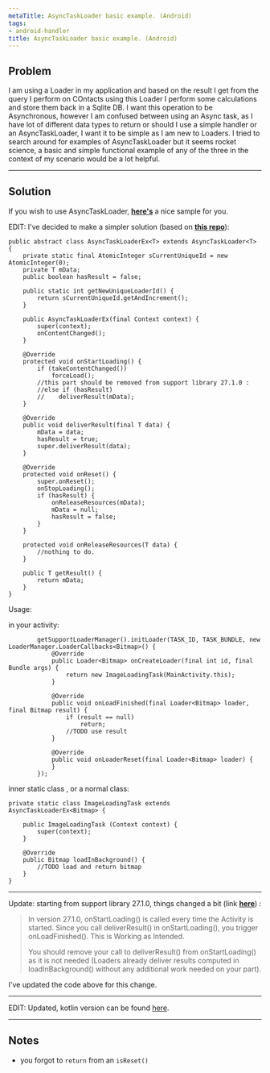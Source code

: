 ```yaml
---
metaTitle: AsyncTaskLoader basic example. (Android)
tags:
- android-handler
title: AsyncTaskLoader basic example. (Android)
---
```


## Problem

I am using a Loader in my application and based on the result I get from the query I perform on COntacts using this Loader I perform some calculations and store them back in a Sqlite DB. I want this operation to be Asynchronous, however I am confused between using an Async task, as I have lot of different data types to return or should I use a simple handler or an AsyncTaskLoader, I want it to be simple as I am new to Loaders. I tried to search around for examples of AsyncTaskLoader but it seems rocket science, a basic and simple functional example of any of the three in the context of my scenario would be a lot helpful. 



---

## Solution

If you wish to use AsyncTaskLoader, [**here's**](https://github.com/alexjlockwood/AppListLoader) a nice sample for you.


EDIT: I've decided to make a simpler solution (based on [**this repo**](https://github.com/alexjlockwood/adp-applistloader)):



```
public abstract class AsyncTaskLoaderEx<T> extends AsyncTaskLoader<T> {
    private static final AtomicInteger sCurrentUniqueId = new AtomicInteger(0);
    private T mData;
    public boolean hasResult = false;

    public static int getNewUniqueLoaderId() {
        return sCurrentUniqueId.getAndIncrement();
    }

    public AsyncTaskLoaderEx(final Context context) {
        super(context);
        onContentChanged();
    }

    @Override
    protected void onStartLoading() {
        if (takeContentChanged())
            forceLoad();
        //this part should be removed from support library 27.1.0 :
        //else if (hasResult)
        //    deliverResult(mData);
    }

    @Override
    public void deliverResult(final T data) {
        mData = data;
        hasResult = true;
        super.deliverResult(data);
    }

    @Override
    protected void onReset() {
        super.onReset();
        onStopLoading();
        if (hasResult) {
            onReleaseResources(mData);
            mData = null;
            hasResult = false;
        }
    }

    protected void onReleaseResources(T data) {
        //nothing to do.
    }

    public T getResult() {
        return mData;
    }
}

```

Usage:


in your activity:



```
        getSupportLoaderManager().initLoader(TASK_ID, TASK_BUNDLE, new LoaderManager.LoaderCallbacks<Bitmap>() {
            @Override
            public Loader<Bitmap> onCreateLoader(final int id, final Bundle args) {
                return new ImageLoadingTask(MainActivity.this);
            }

            @Override
            public void onLoadFinished(final Loader<Bitmap> loader, final Bitmap result) {
                if (result == null)
                    return;
                //TODO use result
            }

            @Override
            public void onLoaderReset(final Loader<Bitmap> loader) {
            }
        });

```

inner static class , or a normal class:



```
private static class ImageLoadingTask extends AsyncTaskLoaderEx<Bitmap> {

    public ImageLoadingTask (Context context) {
        super(context);
    }

    @Override
    public Bitmap loadInBackground() {
        //TODO load and return bitmap
    }
}

```



---


Update: starting from support library 27.1.0, things changed a bit (link [**here**](https://issuetracker.google.com/issues/74278849#comment5)) :



> 
> In version 27.1.0, onStartLoading() is called every time the Activity
>  is started. Since you call deliverResult() in onStartLoading(), you
>  trigger onLoadFinished(). This is Working as Intended.
> 
> 
> You should remove your call to deliverResult() from onStartLoading()
>  as it is not needed (Loaders already deliver results computed in
>  loadInBackground() without any additional work needed on your part).
> 
> 
> 


I've updated the code above for this change.




---


EDIT:
Updated, kotlin version can be found [here](https://stackoverflow.com/a/28794783/878126).



---

## Notes

- you forgot to `return` from an `isReset()`
